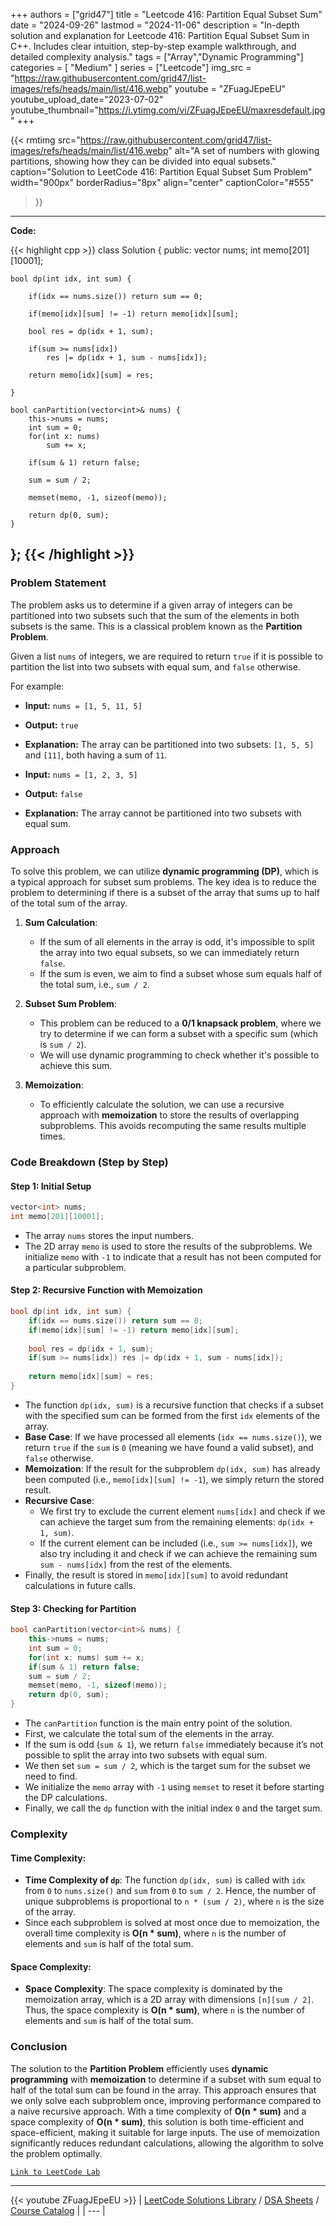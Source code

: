 
+++
authors = ["grid47"]
title = "Leetcode 416: Partition Equal Subset Sum"
date = "2024-09-26"
lastmod = "2024-11-06"
description = "In-depth solution and explanation for Leetcode 416: Partition Equal Subset Sum in C++. Includes clear intuition, step-by-step example walkthrough, and detailed complexity analysis."
tags = ["Array","Dynamic Programming"]
categories = [
    "Medium"
]
series = ["Leetcode"]
img_src = "https://raw.githubusercontent.com/grid47/list-images/refs/heads/main/list/416.webp"
youtube = "ZFuagJEpeEU"
youtube_upload_date="2023-07-02"
youtube_thumbnail="https://i.ytimg.com/vi/ZFuagJEpeEU/maxresdefault.jpg"
+++


{{< rmtimg 
    src="https://raw.githubusercontent.com/grid47/list-images/refs/heads/main/list/416.webp" 
    alt="A set of numbers with glowing partitions, showing how they can be divided into equal subsets."
    caption="Solution to LeetCode 416: Partition Equal Subset Sum Problem"
    width="900px"
    borderRadius="8px"
    align="center" 
    captionColor="#555"
>}}
---
**Code:**

{{< highlight cpp >}}
class Solution {
public:
    vector<int> nums;
    int memo[201][10001];
    
    bool dp(int idx, int sum) {
        
        if(idx == nums.size()) return sum == 0;
        
        if(memo[idx][sum] != -1) return memo[idx][sum];
        
        bool res = dp(idx + 1, sum);
        
        if(sum >= nums[idx])
            res |= dp(idx + 1, sum - nums[idx]);
        
        return memo[idx][sum] = res;
        
    }
    
    bool canPartition(vector<int>& nums) {
        this->nums = nums;
        int sum = 0;
        for(int x: nums)
            sum += x;
        
        if(sum & 1) return false;
        
        sum = sum / 2;
        
        memset(memo, -1, sizeof(memo));
        
        return dp(0, sum);
    }
};
{{< /highlight >}}
---

### Problem Statement

The problem asks us to determine if a given array of integers can be partitioned into two subsets such that the sum of the elements in both subsets is the same. This is a classical problem known as the **Partition Problem**. 

Given a list `nums` of integers, we are required to return `true` if it is possible to partition the list into two subsets with equal sum, and `false` otherwise.

For example:
- **Input:** `nums = [1, 5, 11, 5]`
- **Output:** `true`
- **Explanation:** The array can be partitioned into two subsets: `[1, 5, 5]` and `[11]`, both having a sum of `11`.

- **Input:** `nums = [1, 2, 3, 5]`
- **Output:** `false`
- **Explanation:** The array cannot be partitioned into two subsets with equal sum.

### Approach

To solve this problem, we can utilize **dynamic programming (DP)**, which is a typical approach for subset sum problems. The key idea is to reduce the problem to determining if there is a subset of the array that sums up to half of the total sum of the array.

1. **Sum Calculation**:
   - If the sum of all elements in the array is odd, it's impossible to split the array into two equal subsets, so we can immediately return `false`.
   - If the sum is even, we aim to find a subset whose sum equals half of the total sum, i.e., `sum / 2`.

2. **Subset Sum Problem**:
   - This problem can be reduced to a **0/1 knapsack problem**, where we try to determine if we can form a subset with a specific sum (which is `sum / 2`).
   - We will use dynamic programming to check whether it's possible to achieve this sum.

3. **Memoization**:
   - To efficiently calculate the solution, we can use a recursive approach with **memoization** to store the results of overlapping subproblems. This avoids recomputing the same results multiple times.

### Code Breakdown (Step by Step)

#### Step 1: Initial Setup

```cpp
vector<int> nums;
int memo[201][10001];
```
- The array `nums` stores the input numbers.
- The 2D array `memo` is used to store the results of the subproblems. We initialize `memo` with `-1` to indicate that a result has not been computed for a particular subproblem.

#### Step 2: Recursive Function with Memoization

```cpp
bool dp(int idx, int sum) {
    if(idx == nums.size()) return sum == 0;
    if(memo[idx][sum] != -1) return memo[idx][sum];
    
    bool res = dp(idx + 1, sum);
    if(sum >= nums[idx]) res |= dp(idx + 1, sum - nums[idx]);
    
    return memo[idx][sum] = res;
}
```
- The function `dp(idx, sum)` is a recursive function that checks if a subset with the specified sum can be formed from the first `idx` elements of the array.
- **Base Case**: If we have processed all elements (`idx == nums.size()`), we return `true` if the `sum` is `0` (meaning we have found a valid subset), and `false` otherwise.
- **Memoization**: If the result for the subproblem `dp(idx, sum)` has already been computed (i.e., `memo[idx][sum] != -1`), we simply return the stored result.
- **Recursive Case**:
  - We first try to exclude the current element `nums[idx]` and check if we can achieve the target sum from the remaining elements: `dp(idx + 1, sum)`.
  - If the current element can be included (i.e., `sum >= nums[idx]`), we also try including it and check if we can achieve the remaining sum `sum - nums[idx]` from the rest of the elements.
- Finally, the result is stored in `memo[idx][sum]` to avoid redundant calculations in future calls.

#### Step 3: Checking for Partition

```cpp
bool canPartition(vector<int>& nums) {
    this->nums = nums;
    int sum = 0;
    for(int x: nums) sum += x;
    if(sum & 1) return false;
    sum = sum / 2;
    memset(memo, -1, sizeof(memo));
    return dp(0, sum);
}
```
- The `canPartition` function is the main entry point of the solution.
- First, we calculate the total sum of the elements in the array.
- If the sum is odd (`sum & 1`), we return `false` immediately because it’s not possible to split the array into two subsets with equal sum.
- We then set `sum = sum / 2`, which is the target sum for the subset we need to find.
- We initialize the `memo` array with `-1` using `memset` to reset it before starting the DP calculations.
- Finally, we call the `dp` function with the initial index `0` and the target sum.

### Complexity

#### Time Complexity:
- **Time Complexity of `dp`**: The function `dp(idx, sum)` is called with `idx` from `0` to `nums.size()` and `sum` from `0` to `sum / 2`. Hence, the number of unique subproblems is proportional to `n * (sum / 2)`, where `n` is the size of the array.
- Since each subproblem is solved at most once due to memoization, the overall time complexity is **O(n * sum)**, where `n` is the number of elements and `sum` is half of the total sum.

#### Space Complexity:
- **Space Complexity**: The space complexity is dominated by the memoization array, which is a 2D array with dimensions `[n][sum / 2]`. Thus, the space complexity is **O(n * sum)**, where `n` is the number of elements and `sum` is half of the total sum.

### Conclusion

The solution to the **Partition Problem** efficiently uses **dynamic programming** with **memoization** to determine if a subset with sum equal to half of the total sum can be found in the array. This approach ensures that we only solve each subproblem once, improving performance compared to a naive recursive approach. With a time complexity of **O(n * sum)** and a space complexity of **O(n * sum)**, this solution is both time-efficient and space-efficient, making it suitable for large inputs. The use of memoization significantly reduces redundant calculations, allowing the algorithm to solve the problem optimally.

[`Link to LeetCode Lab`](https://leetcode.com/problems/partition-equal-subset-sum/description/)

---
{{< youtube ZFuagJEpeEU >}}
| [LeetCode Solutions Library](https://grid47.xyz/leetcode/) / [DSA Sheets](https://grid47.xyz/sheets/) / [Course Catalog](https://grid47.xyz/courses/) |
| --- |
